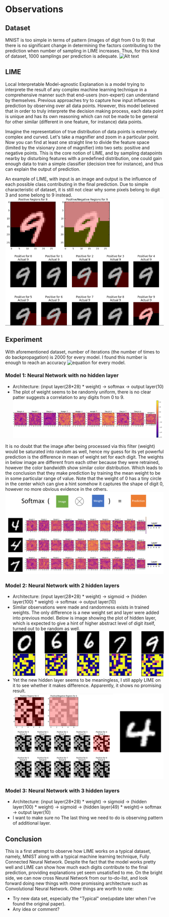 # Observations

## Dataset
MNIST is too simple in terms of pattern (images of digit from 0 to 9) that there is no significant change in determining the factors contributing to the prediction when number of sampling in LIME increases. Thus, for this kind of dataset, 1000 samplings per prediction is adequate.
![Alt text](http://theanets.readthedocs.io/en/stable/_images/mnist-digits-small.png)

## LIME
Local Interpretable Model-agnostic Explanation is a model trying to interprete the result of any complex machine learning technique in a comprehensive manner such that end-users (non-expert) can understand by themselves. Previous approaches try to capture how input influences prediction by observing over all data points. However, this model believed that in order to truly interprete the decision making process, each data point is unique and has its own reasoning which can not be made to be general for other similar (different in one feature, for instance) data points.  

Imagine the representation of true distribution of data points is extremely complex and curved. Let's take a magnifier and zoom in a particular point. Now you can find at least one straight line to divide the feature space (limited by the visionary zone of magnifier) into two sets: positive and negative points. This is the core notion of LIME, and by sampling datapoints nearby by disturbing features with a predefined distribution, one could gain enough data to train a simple classifier (decision tree for instance), and thus can explain the output of prediction. 

An example of LIME, with input is an image and output is the influence of each possible class contributing in the final prediction. Due to simple characteristic of dataset, it is still not clear why some pixels belong to digit 3 and some belong to 9 instead.
![Alt text](img/LIME_model2.png)

## Experiment
With aforementioned dataset, number of iterations (the number of times to do backpropagation) is 2000 for every model. I found this number is enough to reach an accuracy ![equation](https://latex.codecogs.com/gif.latex?\geq&space;90) for every model.
### Model 1: Neural Network with no hidden layer
- Architecture: (input layer(28\*28) \* weight) -> softmax -> output layer(10)
- The plot of weight seems to be randomly uniform, there is no clear patter suggests a correlation to any digits from 0 to 9. 
![Alt text](img/model1_weight.png?raw=true)

It is no doubt that the image after being processed via this filter (weight) would be saturated into random as well, hence my guess for its yet powerful prediction is the difference in mean of weight set for each digit. The weights in below image are different from each other because they were retrained, however the color bandwidth show similar color distribution. Which leads to the conclusion that they make prediction by training the mean weight to be in some particular range of value. Note that the weight of 0 has a tiny circle in the center which can give a hint somehow it captures the shape of digit 0, however no more obvious evidence in the others. 
![Alt text](img/model1_sample.png?raw=true) 

### Model 2: Neural Network with 2 hidden layers
- Architecture: (input layer(28\*28) \* weight) -> sigmoid -> (hidden layer(100) \* weight) -> softmax -> output layer(10)
- Similar observations were made and randomness exists in trained weights. The only difference is a new weight set and layer were added into previous model. Below is image showing the plot of hidden layer, which is expected to give a hint of higher abstract level of digit itself, turned out to be random as well. 
![Alt_text](img/weight_img_model2.png?raw=true "Weight and Image")
- Yet the new hidden layer seems to be meaningless, I still apply LIME on it to see whether it makes difference. Apparently, it shows no promising result.
![Alt text](img/model2_sample.png?raw=true)

### Model 3: Neural Network with 3 hidden layers
- Architecture: (input layer(28\*28) \* weight) -> sigmoid -> (hidden layer(100) \* weight) -> sigmoid -> (hidden layer(49) \* weight)-> softmax -> output layer(10)
- I want to make sure no The last thing we need to do is observing pattern of additional layer.  

## Conclusion
This is a first attempt to observe how LIME works on a typical dataset, namely, MNIST along with a typical machine learning technique, Fully Connected Neural Network. Despite the fact that the model works pretty well and LIME can show how much each digits contribute to the final prediction, providing explanations yet seem unsatisfied to me. On the bright side, we can now cross Neural Network from our to-do-list, and look forward doing new things with more promissing architecture such as Convolutional Neural Network. Other things are worth to note:
- Try new data set, especially the "Typical" one(update later when I've found the original paper). 
- Any idea or comment?
